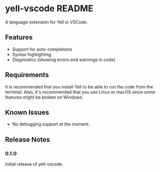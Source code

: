 # yell-vscode README

A language extension for Yell in VSCode.

## Features

* Support for auto-completions
* Syntax highlighting
* Diagnostics (showing errors and warnings in code)

## Requirements

It is recommended that you install Yell to be able to run the code from the terminal. Also, it's recommended that you use Linux or macOS since some features might be broken on Windows.

## Known Issues

* No debugging support at the moment.

## Release Notes

### 0.1.0

Initial release of yell-vscode.